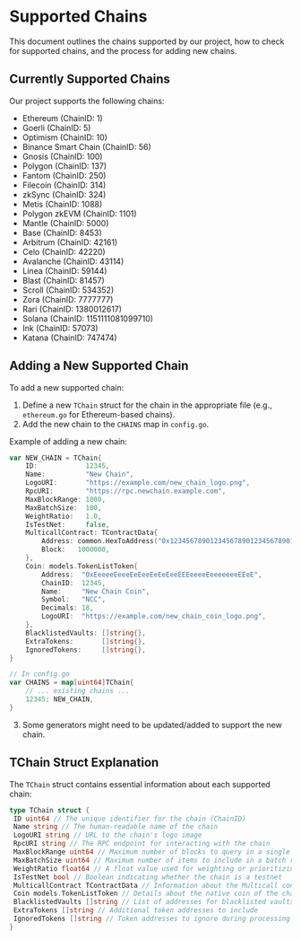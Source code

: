 # Supported Chains

This document outlines the chains supported by our project, how to check for supported chains, and the process for adding new chains.

## Currently Supported Chains

Our project supports the following chains:

- Ethereum (ChainID: 1)
- Goerli (ChainID: 5)
- Optimism (ChainID: 10)
- Binance Smart Chain (ChainID: 56)
- Gnosis (ChainID: 100)
- Polygon (ChainID: 137)
- Fantom (ChainID: 250)
- Filecoin (ChainID: 314)
- zkSync (ChainID: 324)
- Metis (ChainID: 1088)
- Polygon zkEVM (ChainID: 1101)
- Mantle (ChainID: 5000)
- Base (ChainID: 8453)
- Arbitrum (ChainID: 42161)
- Celo (ChainID: 42220)
- Avalanche (ChainID: 43114)
- Linea (ChainID: 59144)
- Blast (ChainID: 81457)
- Scroll (ChainID: 534352)
- Zora (ChainID: 7777777)
- Rari (ChainID: 1380012617)
- Solana (ChainID: 1151111081099710)
- Ink (ChainID: 57073)
- Katana (ChainID: 747474)

## Adding a New Supported Chain

To add a new supported chain:

1. Define a new `TChain` struct for the chain in the appropriate file (e.g., `ethereum.go` for Ethereum-based chains).
2. Add the new chain to the `CHAINS` map in `config.go`.

Example of adding a new chain:

```go
var NEW_CHAIN = TChain{
    ID:            12345,
    Name:          "New Chain",
    LogoURI:       "https://example.com/new_chain_logo.png",
    RpcURI:        "https://rpc.newchain.example.com",
    MaxBlockRange: 1000,
    MaxBatchSize:  100,
    WeightRatio:   1.0,
    IsTestNet:     false,
    MulticallContract: TContractData{
        Address: common.HexToAddress("0x1234567890123456789012345678901234567890"),
        Block:   1000000,
    },
    Coin: models.TokenListToken{
        Address:  "0xEeeeeEeeeEeEeeEeEeEeeEEEeeeeEeeeeeeeEEeE",
        ChainID:  12345,
        Name:     "New Chain Coin",
        Symbol:   "NCC",
        Decimals: 18,
        LogoURI:  "https://example.com/new_chain_coin_logo.png",
    },
    BlacklistedVaults: []string{},
    ExtraTokens:       []string{},
    IgnoredTokens:     []string{},
}

// In config.go
var CHAINS = map[uint64]TChain{
    // ... existing chains ...
    12345: NEW_CHAIN,
}
```

3. Some generators might need to be updated/added to support the new chain.

## TChain Struct Explanation

The `TChain` struct contains essential information about each supported chain:

```go
type TChain struct {
 ID uint64 // The unique identifier for the chain (ChainID)
 Name string // The human-readable name of the chain
 LogoURI string // URL to the chain's logo image
 RpcURI string // The RPC endpoint for interacting with the chain
 MaxBlockRange uint64 // Maximum number of blocks to query in a single request
 MaxBatchSize uint64 // Maximum number of items to include in a batch request
 WeightRatio float64 // A float value used for weighting or prioritizing the chain
 IsTestNet bool // Boolean indicating whether the chain is a testnet
 MulticallContract TContractData // Information about the Multicall contract on this chain
 Coin models.TokenListToken // Details about the native coin of the chain
 BlacklistedVaults []string // List of addresses for blacklisted vaults
 ExtraTokens []string // Additional token addresses to include
 IgnoredTokens []string // Token addresses to ignore during processing
}
```
